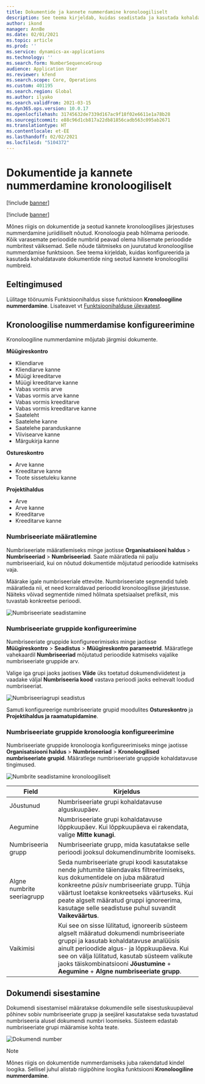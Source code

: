 ```yaml
---
title: Dokumentide ja kannete nummerdamine kronoloogiliselt
description: See teema kirjeldab, kuidas seadistada ja kasutada kohaldatavate dokumentide ning seotud kannete kronoloogilisi numbreid.
author: ikond
manager: AnnBe
ms.date: 02/01/2021
ms.topic: article
ms.prod: ''
ms.service: dynamics-ax-applications
ms.technology: ''
ms.search.form: NumberSequenceGroup
audience: Application User
ms.reviewer: kfend
ms.search.scope: Core, Operations
ms.custom: 401195
ms.search.region: Global
ms.author: ilyako
ms.search.validFrom: 2021-03-15
ms.dyn365.ops.version: 10.0.17
ms.openlocfilehash: 31745632de7339d167ac9f18f02e6611e1a78b28
ms.sourcegitcommit: e88c96d1cb817a22db81856cadb563c095ab2671
ms.translationtype: HT
ms.contentlocale: et-EE
ms.lasthandoff: 02/02/2021
ms.locfileid: "5104372"
---
```

# <a name="numbering-documents-and-vouchers-chronologically"></a>Dokumentide ja kannete nummerdamine kronoloogiliselt

[!include [banner](../includes/banner.md)]

[!include [banner](../includes/preview-banner.md)]

Mõnes riigis on dokumentide ja seotud kannete kronoloogilises järjestuses nummerdamine juriidiliselt nõutud. Kronoloogia peab hõlmama perioode. Kõik varasemate perioodide numbrid peavad olema hilisemate perioodide numbritest väiksemad. Selle nõude täitmiseks on juurutatud kronoloogilise nummerdamise funktsioon. See teema kirjeldab, kuidas konfigureerida ja kasutada kohaldatavate dokumentide ning seotud kannete kronoloogilisi numbreid.

## <a name="prerequisites"></a>Eeltingimused

Lülitage tööruumis Funktsioonihaldus sisse funktsioon **Kronoloogiline nummerdamine**. Lisateavet vt [Funktsioonihalduse ülevaatest](../../fin-ops-core/fin-ops/get-started/feature-management/feature-management-overview.md).

## <a name="configure-chronological-numbering"></a>Kronoloogilise nummerdamise konfigureerimine

Kronoloogiline nummerdamine mõjutab järgmisi dokumente.

**Müügireskontro**
- Kliendiarve
- Kliendiarve kanne
- Müügi kreeditarve
- Müügi kreeditarve kanne
- Vabas vormis arve
- Vabas vormis arve kanne
- Vabas vormis kreeditarve
- Vabas vormis kreeditarve kanne
- Saateleht
- Saatelehe kanne
- Saatelehe paranduskanne
- Viivisearve kanne
- Märgukirja kanne

**Ostureskontro**
- Arve kanne
- Kreeditarve kanne
- Toote sissetuleku kanne

**Projektihaldus**
- Arve
- Arve kanne
- Kreeditarve
- Kreeditarve kanne 

### <a name="define-number-sequences"></a>Numbriseeriate määratlemine

Numbriseeriate määratlemiseks minge jaotisse **Organisatsiooni haldus** > **Numbriseeriad** > **Numbriseeriad**. Saate määratleda nii palju numbriseeriaid, kui on nõutud dokumentide mõjutatud perioodide katmiseks vaja. 

Määrake igale numbriseeriale ettevõte. Numbriseeriate segmendid tuleb määratleda nii, et need korraldavad perioodid kronoloogilisse järjestusse. Näiteks võivad segmentide nimed hõlmata spetsiaalset prefiksit, mis tuvastab konkreetse perioodi.

![Numbriseeriate seadistamine](media/chrono-num-sequence.jpg)

### <a name="configure-number-sequence-groups"></a>Numbriseeriate gruppide konfigureerimine

Numbriseeriate gruppide konfigureerimiseks minge jaotisse **Müügireskontro** > **Seadistus** > **Müügireskontro parameetrid**. Määratlege vahekaardil **Numbriseeriad** mõjutatud perioodide katmiseks vajalike numbriseeriate gruppide arv. 

Valige iga grupi jaoks jaotises **Viide** üks toetatud dokumendiviidetest ja vaadake väljal **Numbriseeria kood** vastava perioodi jaoks eelnevalt loodud numbriseeriat.

![Numbriseeriagrupi seadistus](media/chrono-num-sequence-group.jpg)

Samuti konfigureerige numbriseeriate grupid moodulites **Ostureskontro** ja **Projektihaldus ja raamatupidamine**.

### <a name="configure-number-sequence-groups-chronology"></a>Numbriseeriate gruppide kronoloogia konfigureerimine

Numbriseeriate gruppide kronoloogia konfigureerimiseks minge jaotisse **Organisatsiooni haldus** > **Numbriseeriad** > **Kronoloogilised numbriseeriate grupid**. Määratlege numbriseeriate gruppide kohaldatavuse tingimused.

![Numbrite seadistamine kronoloogiliselt](media/chrono-num-sequence-group-period.jpg)

| Field            | Kirjeldus                                                                                                                                                                                                                                                                                                                                                                                   |
|---------------------|------------------------------------------------------------------------------------------------------------------------------------------------------------------------------------------------------------------------------------------------------------------------------------------------------------------------------------------------------------------------------------------------|
| Jõustunud  | Numbriseeriate grupi kohaldatavuse alguskuupäev. |
| Aegumine      | Numbriseeriate grupi kohaldatavuse lõppkuupäev. Kui lõppkuupäeva ei rakendata, valige **Mitte kunagi**. |
| Numbriseeria grupp | Numbriseeriate grupp, mida kasutatakse selle perioodi jooksul dokumendinumbrite loomiseks. |
| Algne numbrite seeriagrupp | Seda numbriseeriate grupi koodi kasutatakse nende juhtumite täiendavaks filtreerimiseks, kus dokumentidele on juba määratud konkreetne *püsiv* numbriseeriate grupp. Tühja väärtust loetakse konkreetseks väärtuseks. Kui peate algselt määratud gruppi ignoreerima, kasutage selle seadistuse puhul suvandit **Vaikeväärtus**. |
| Vaikimisi | Kui see on sisse lülitatud, ignoreerib süsteem algselt määratud dokumendi numbriseeriate gruppi ja kasutab kohaldatavuse analüüsis ainult perioodide algus- ja lõppkuupäeva. Kui see on välja lülitatud, kasutab süsteem valikute jaoks täiskombinatsiooni **Jõustumine** + **Aegumine** + **Algne numbriseeriate grupp**. |

## <a name="document-posting"></a>Dokumendi sisestamine
Dokumendi sisestamisel määratakse dokumendile selle sisestuskuupäeval põhinev sobiv numbriseeriate grupp ja seejärel kasutatakse seda tuvastatud numbriseeria alusel dokumendi numbri loomiseks. Süsteem edastab numbriseeriate grupi määramise kohta teate.

![Dokumendi number](media/chrono-num-sequence-fti.jpg)

> [!NOTE]
> Mõnes riigis on dokumentide nummerdamiseks juba rakendatud kindel loogika. Sellisel juhul alistab riigipõhine loogika funktsiooni **Kronoloogiline nummerdamine**.

